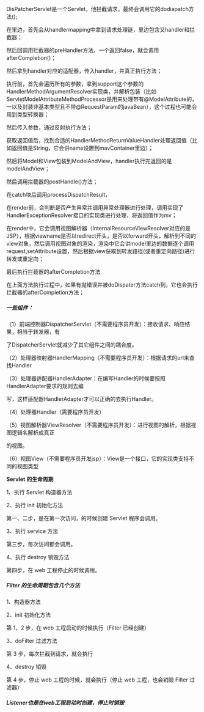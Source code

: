 DisPatcherServlet是一个Servlet，他拦截请求，最终会调用它的dodiapatch方法();

在里边，首先会从handlermapping中拿到请求处理链，里边包含又handler和拦截器；

然后回调用拦截器的preHandler方法，一个返回false，就会调用afterCompletion()；

然后拿到handler对应的适配器，传入handler，并真正执行方法；

执行前，首先会遍历所有的参数，拿到support这个参数的HandlerMethodArgumentResolver实现类，并解析包装（比如ServletModelAttributeMethodProcessor是用来处理带有@ModelAttribute的，一以及封装非基本类型且不带@RequestParam的javaBean），这个过程也可能会用到类型转换器；

然后传入参数，通过反射执行方法；

获取返回值后，找到合适的HandlerMethodReturnValueHandler处理返回值（比如返回值是String，它会讲name设置到mavContainer里边）；

然后将Model和View包装到ModelAndView，handler执行完返回的是modelAndView；

然后调用拦截器的postHandle()方法；

在catch块后调用processDispatchResult，

在render前，会判断是否产生异常并调用异常处理器进行处理，调用实现了HandlerExceptionResolver接口的实现类进行处理，将返回值作为mv；

在render中，它会调用视图解析器（InternalResourceViewResolver对应的是JSP），根据viewname是否以redirect开头，是否以forward开头，解析到不同的view对象，然后调用视图对象的渲染，渲染中它会讲model里边的数据逐个调用request,setAttribute设置，然后根据view获取到转发路径(或者重定向路径)进行转发或重定向；

最后执行拦截器的afterCompletion方法



在上面方法执行过程中，如果有抛错误并被doDispater方法catch到，它也会执行拦截器的afterCompletion方法；



##### 一些组件：

（1）前端控制器DispatcherServlet（不需要程序员开发）：接收请求、响应结果，相当于转发器，有

了DispatcherServlet就减少了其它组件之间的耦合度。

（2）处理器映射器HandlerMapping（不需要程序员开发）：根据请求的url来查找Handler

（3）处理器适配器HandlerAdapter：在编写Handler的时候要按照HandlerAdapter要求的规则去编

写，这样适配器HandlerAdapter才可以正确的去执行Handler。

（4）处理器Handler（需要程序员开发）

（5）视图解析器ViewResolver（不需要程序员开发）：进行视图的解析，根据视图逻辑名解析成真正

的视图。

（6）视图View（不需要程序员开发jsp）：View是一个接口，它的实现类支持不同的视图类型





**Servlet** **的生命周期** 

1、执行 Servlet 构造器方法 

2、执行 init 初始化方法 

第一、二步，是在第一次访问，的时候创建 Servlet 程序会调用。 

3、执行 service 方法 

第三步，每次访问都会调用。 

4、执行 destroy 销毁方法 

第四步，在 web 工程停止的时候调用。



##### Filter 的生命周期包含几个方法 

1、构造器方法 

2、init 初始化方法 

第 1，2 步，在 web 工程启动的时候执行（Filter 已经创建） 

3、doFilter 过滤方法 

第 3 步，每次拦截到请求，就会执行 

4、destroy 销毁 

第 4 步，停止 web 工程的时候，就会执行（停止 web 工程，也会销毁 Filter 过滤器）



##### Listener也是在web工程启动时创建，停止时销毁

